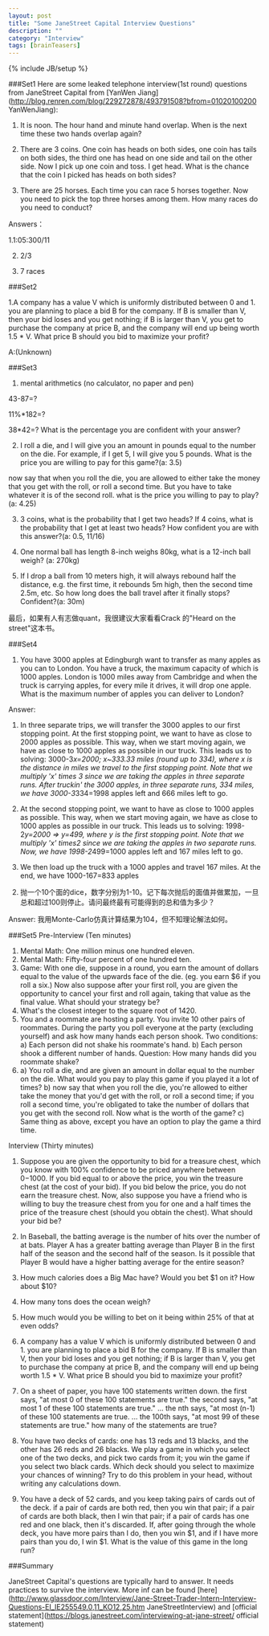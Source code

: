 ```yaml
---
layout: post
title: "Some JaneStreet Capital Interview Questions"
description: ""
category: "Interview"
tags: [brainTeasers]
---
```

{% include JB/setup %}


###Set1
Here are some leaked telephone interview(1st round) questions from JaneStreet Capital from [YanWen Jiang](http://blog.renren.com/blog/229272878/493791508?bfrom=01020100200 YanWenJiang):


1. It is noon. The hour hand and minute hand overlap. When is the next time these two hands overlap again?

2. There are 3 coins. One coin has heads on both sides, one coin has tails on both sides, the third one has head on one side and tail on the other side. Now I pick up one coin and toss. I get head. What is the chance that the coin I picked has heads on both sides?

3. There are 25 horses. Each time you can race 5 horses together. Now you need to pick the top three horses among them. How many races do you need to conduct?

Answers：

1.1:05:300/11

2. 2/3

3. 7 races

###Set2

1.A company has a value V which is uniformly distributed between 0 and 1. you are planning to place a bid B for the company. If B is smaller than V, then your bid loses and you get nothing; if B is larger than V, you get to purchase the company at price B, and the company will end up being worth 1.5 * V. What price B should you bid to maximize your profit?

A:(Unknown)

###Set3

1. mental arithmetics (no calculator, no paper and pen)

43-87=?

11%*182=?

38*42=? What is the percentage you are confident with your answer?

2. I roll a die, and I will give you an amount in pounds equal to the number on the die. For example, if I get 5, I will give you 5 pounds. What is the price you are willing to pay for this game?(a: 3.5)


now say that when you roll the die, you are allowed to either take the money that you get with the roll, or roll a second time. But you have to take whatever it is of the second roll. what is the price you willing to pay to play?(a: 4.25)


3. 3 coins, what is the probability that I get two heads? If 4 coins, what is the probability that I get at least two heads? How confident you are with this answer?(a: 0.5, 11/16)


4. One normal ball has length 8-inch weighs 80kg, what is a 12-inch ball weigh? (a: 270kg)


5. If I drop a ball from 10 meters high, it will always rebound half the distance, e.g. the first time, it rebounds 5m high, then the second time 2.5m, etc. So how long does the ball travel after it finally stops? Confident?(a: 30m)


最后，如果有人有志做quant，我很建议大家看看Crack 的"Heard on the street"这本书。

###Set4
1. You have 3000 apples at Edingburgh want to transfer as many apples as you can to London. You have a truck, the maximum capacity of which is 1000 apples. London is 1000 miles away from Cambridge and when the truck is carrying apples, for every mile it drives, it will drop one apple. What is the maximum number of apples you can deliver to London?


Answer: 
1) In three separate trips, we will transfer the 3000 apples to our first stopping point. At the first stopping point, we want to have as close to 2000 apples as possible. This way, when we start moving again, we have as close to 1000 apples as possible in our truck.
This leads us to solving: 3000-3*x=2000; x~333.33 miles (round up to 334), where x is the distance in miles we travel to the first stopping point. Note that we multiply 'x' times 3 since we are taking the apples in three separate runs. After truckin' the 3000 apples, in three separate runs, 334 miles, we have 3000-3*334=1998 apples left and 666 miles left to go.

2) At the second stopping point, we want to have as close to 1000 apples as possible. This way, when we start moving again, we have as close to 1000 apples as possible in our truck. This leads us to solving: 1998-2*y=2000 =&gt; y=499, where y is the first stopping point. Note that we multiply 'x' times2 since we are taking the apples in two separate runs. Now, we have 1998-2*499=1000 apples left and 167 miles left to go.
3) We then load up the truck with a 1000 apples and travel 167 miles. At the end, we have 1000-167=833 apples


2. 抛一个10个面的dice，数字分别为1-10。记下每次抛后的面值并做累加，一旦总和超过100则停止。请问最终最有可能得到的总和值为多少？


Answer: 我用Monte-Carlo仿真计算结果为104，但不知理论解法如何。

###Set5
Pre-Interview
(Ten minutes)

1) Mental Math: One million minus one hundred eleven.
2) Mental Math: Fifty-four percent of one hundred ten.
3) Game: With one die, suppose in a round, you earn the amount of dollars equal to the value of the upwards face of the die. (eg. you earn $6 if you roll a six.) Now also suppose after your first roll, you are given the opportunity to cancel your first and roll again, taking that value as the final value. What should your strategy be?
4) What's the closest integer to the square root of 1420.
5) You and a roommate are hosting a party. You invite 10 other pairs of roommates. During the party you poll everyone at the party (excluding yourself) and ask how many hands each person shook. Two conditions:
a) Each person did not shake his roommate's hand.
b) Each person shook a different number of hands.
Question: How many hands did you roommate shake?
6) a) You roll a die, and are given an amount in dollar equal to the number on the die. What would you pay to play this game if you played it a lot of times? 
b) now say that when you roll the die, you're allowed to either take the money that you'd get with the roll, or roll a second time; if you roll a second time, you're obligated to take the number of dollars that you get with the second roll. Now what is the worth of the game? 
c) Same thing as above, except you have an option to play the game a third time.

Interview
(Thirty minutes)

1) Suppose you are given the opportunity to bid for a treasure chest, which you know with 100% confidence to be priced anywhere between $0-$1000. If you bid equal to or above the price, you win the treasure chest (at the cost of your bid). If you bid below the price, you do not earn the treasure chest. Now, also suppose you have a friend who is willing to buy the treasure chest from you for one and a half times the price of the treasure chest (should you obtain the chest). What should your bid be?

2) In Baseball, the batting average is the number of hits over the number of at bats. Player A has a greater batting average than Player B in the first half of the season and the second half of the season. Is it possible that Player B would have a higher batting average for the entire season?

3) How much calories does a Big Mac have? Would you bet $1 on it? How about $10?

4) How many tons does the ocean weigh?

5) How much would you be willing to bet on it being within 25% of that at even odds?

6) A company has a value V which is uniformly distributed between 0 and 1. you are planning to place a bid B for the company. If B is smaller than V, then your bid loses and you get nothing; if B is larger than V, you get to purchase the company at price B, and the company will end up being worth 1.5 * V. What price B should you bid to maximize your profit?

7) On a sheet of paper, you have 100 statements written down. the first says, "at most 0 of these 100 statements are true." the second says, "at most 1 of these 100 statements are true." ... the nth says, "at most (n-1) of these 100 statements are true. ... the 100th says, "at most 99 of these statements are true." how many of the statements are true?

8) You have two decks of cards: one has 13 reds and 13 blacks, and the other has 26 reds and 26 blacks. We play a game in which you select one of the two decks, and pick two cards from it; you win the game if you select two black cards. Which deck should you select to maximize your chances of winning? Try to do this problem in your head, without writing any calculations down.

9) You have a deck of 52 cards, and you keep taking pairs of cards out of the deck. if a pair of cards are both red, then you win that pair; if a pair of cards are both black, then I win that pair; if a pair of cards has one red and one black, then it's discarded. If, after going through the whole deck, you have more pairs than I do, then you win $1, and if I have more pairs than you do, I win $1. What is the value of this game in the long run?

###Summary

JaneStreet Capital's questions are typically hard to answer. It needs practices to survive the interview. More inf can be found [here](http://www.glassdoor.com/Interview/Jane-Street-Trader-Intern-Interview-Questions-EI_IE255549.0,11_KO12,25.htm JaneStreetInterview) and [official statement](https://blogs.janestreet.com/interviewing-at-jane-street/ official statement)